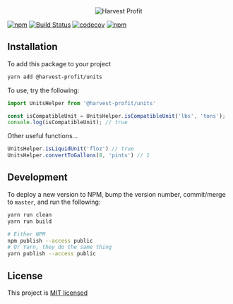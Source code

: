 <div style="text-align: center">
  <img src="https://www.harvestprofit.com/logo.png" alt="Harvest Profit"></img>
</div>

[![npm](https://img.shields.io/npm/v/@harvest-profit/units.svg)](https://www.npmjs.com/package/harvest-profit-units) [![Build Status](https://travis-ci.org/HarvestProfit/harvest-profit-units.svg?branch=master)](https://travis-ci.org/HarvestProfit/harvest-profit-units) [![codecov](https://codecov.io/gh/HarvestProfit/harvest-profit-units/branch/master/graph/badge.svg)](https://codecov.io/gh/HarvestProfit/harvest-profit-units) [![npm](https://img.shields.io/npm/l/@harvest-profit/units.svg)](https://github.com/HarvestProfit/harvest-profit-units/blob/master/LICENSE)

## Installation

To add this package to your project
```bash
yarn add @harvest-profit/units
```

To use, try the following:
```js
import UnitsHelper from '@harvest-profit/units'

const isCompatibleUnit = UnitsHelper.isCompatibleUnit('lbs', 'tons');
console.log(isCompatibleUnit); // true
```

Other useful functions...

```js
UnitsHelper.isLiquidUnit('floz') // true
UnitsHelper.convertToGallons(8, 'pints') // 1
```

## Development
To deploy a new version to NPM, bump the version number, commit/merge to `master`, and run the following:
```bash
yarn run clean
yarn run build

# Either NPM
npm publish --access public
# Or Yarn, they do the same thing
yarn publish --access public
```

## License
This project is [MIT licensed](./LICENSE)

